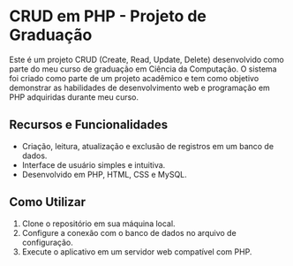 # CRUD em PHP - Projeto de Graduação

Este é um projeto CRUD (Create, Read, Update, Delete) desenvolvido como parte do meu curso de graduação em Ciência da Computação. O sistema foi criado como parte de um projeto acadêmico e tem como objetivo demonstrar as habilidades de desenvolvimento web e programação em PHP adquiridas durante meu curso.

## Recursos e Funcionalidades
- Criação, leitura, atualização e exclusão de registros em um banco de dados.
- Interface de usuário simples e intuitiva.
- Desenvolvido em PHP, HTML, CSS e MySQL.

## Como Utilizar
1. Clone o repositório em sua máquina local.
2. Configure a conexão com o banco de dados no arquivo de configuração.
3. Execute o aplicativo em um servidor web compatível com PHP.



